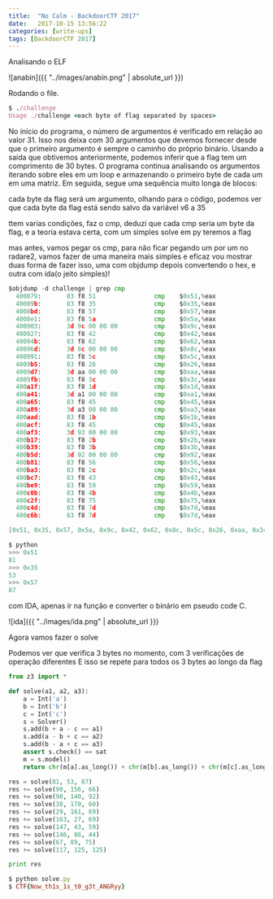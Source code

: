 ```yaml
---
title:  "No Calm - BackdoorCTF 2017"
date:   2017-10-15 13:56:22
categories: [write-ups]
tags: [BackdoorCTF 2017]
---
```


Analisando o ELF

![anabin]({{ "../images/anabin.png" | absolute_url }})

Rodando o file.
``` ruby
$ ./challenge
Usage ./challenge <each byte of flag separated by spaces>
```

No início do programa, o número de argumentos é verificado em relação ao valor 31. Isso nos deixa com 30 argumentos que devemos fornecer 
desde que o primeiro argumento é sempre o caminho do próprio binário. Usando a saída que obtivemos anteriormente, podemos inferir que a 
flag tem um comprimento de 30 bytes. O programa continua analisando os argumentos iterando sobre eles em um loop e armazenando o primeiro 
byte de cada um em uma matriz. Em seguida, segue uma sequência muito longa de blocos:

cada byte da flag será um argumento, olhando para o código, podemos ver que cada byte da flag está sendo salvo da variável v6 a 35


ttem varias condições, faz o cmp, deduzi que cada cmp seria um byte da flag, e a teoria estava certa, com um simples solve em py
teremos a flag

mas antes, vamos pegar os cmp, para não ficar pegando um por um no radare2, vamos fazer de uma maneira mais simples e eficaz
vou mostrar duas forma de fazer isso, uma com objdump depois convertendo o hex, e outra com ida(o jeito simples)!
``` python
$objdump -d challenge | grep cmp
  400879:       83 f8 51                cmp    $0x51,%eax
  40089b:       83 f8 35                cmp    $0x35,%eax
  4008bd:       83 f8 57                cmp    $0x57,%eax
  4008e1:       83 f8 5a                cmp    $0x5a,%eax
  400903:       3d 9c 00 00 00          cmp    $0x9c,%eax
  400927:       83 f8 42                cmp    $0x42,%eax
  40094b:       83 f8 62                cmp    $0x62,%eax
  40096d:       3d 8c 00 00 00          cmp    $0x8c,%eax
  400991:       83 f8 5c                cmp    $0x5c,%eax
  4009b5:       83 f8 26                cmp    $0x26,%eax
  4009d7:       3d aa 00 00 00          cmp    $0xaa,%eax
  4009fb:       83 f8 3c                cmp    $0x3c,%eax
  400a1f:       83 f8 1d                cmp    $0x1d,%eax
  400a41:       3d a1 00 00 00          cmp    $0xa1,%eax
  400a65:       83 f8 45                cmp    $0x45,%eax
  400a89:       3d a3 00 00 00          cmp    $0xa3,%eax
  400aad:       83 f8 1b                cmp    $0x1b,%eax
  400acf:       83 f8 45                cmp    $0x45,%eax
  400af3:       3d 93 00 00 00          cmp    $0x93,%eax
  400b17:       83 f8 2b                cmp    $0x2b,%eax
  400b39:       83 f8 3b                cmp    $0x3b,%eax
  400b5d:       3d 92 00 00 00          cmp    $0x92,%eax
  400b81:       83 f8 56                cmp    $0x56,%eax
  400ba3:       83 f8 2c                cmp    $0x2c,%eax
  400bc7:       83 f8 43                cmp    $0x43,%eax
  400be9:       83 f8 59                cmp    $0x59,%eax
  400c0b:       83 f8 4b                cmp    $0x4b,%eax
  400c2f:       83 f8 75                cmp    $0x75,%eax
  400c4d:       83 f8 7d                cmp    $0x7d,%eax
  400c6b:       83 f8 7d                cmp    $0x7d,%eax
```

``` c
[0x51, 0x35, 0x57, 0x5a, 0x9c, 0x42, 0x62, 0x8c, 0x5c, 0x26, 0xaa, 0x3c, 0x1d, 0xa1, 0x45, 0xa3, 0x1b, 0x45, 0x93, 0x2b, 0x3b, 0x92, 0x56, 0x2c, 0x43, 0x59, 0x4b, 0x75, 0x7d, 0x7d]
```

``` python
$ python
>>> 0x51
81
>>> 0x35
53
>>> 0x57
87
```

com IDA, apenas ir na função e converter o binário em pseudo code C.

![ida]({{ "../images/ida.png" | absolute_url }})

Agora vamos fazer o solve

Podemos ver que verifica 3 bytes no momento, com 3 verificações de operação diferentes E isso se repete para todos os 3 bytes ao longo da flag

``` python
from z3 import *

def solve(a1, a2, a3):
    a = Int('a')
    b = Int('b')
    c = Int('c')
    s = Solver()
    s.add(b + a - c == a1)
    s.add(a - b + c == a2)
    s.add(b - a + c == a3)
    assert s.check() == sat
    m = s.model()
    return chr(m[a].as_long()) + chr(m[b].as_long()) + chr(m[c].as_long())

res = solve(81, 53, 87)
res += solve(90, 156, 66)
res += solve(98, 140, 92)
res += solve(38, 170, 60)
res += solve(29, 161, 69)
res += solve(163, 27, 69)
res += solve(147, 43, 59)
res += solve(146, 86, 44)
res += solve(67, 89, 75)
res += solve(117, 125, 125)

print res
```

``` ruby
$ python solve.py
$ CTF{Now_th1s_1s_t0_g3t_ANGRyy}
```
